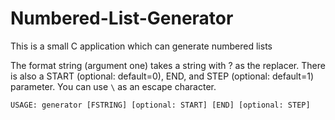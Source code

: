 # Numbered-List-Generator
This is a small C application which can generate numbered lists

The format string (argument one) takes a string with ? as the replacer. There is also a START (optional: default=0), END, and STEP (optional: default=1) parameter. You can use ```\``` as an escape character.

```
USAGE: generator [FSTRING] [optional: START] [END] [optional: STEP]
```
